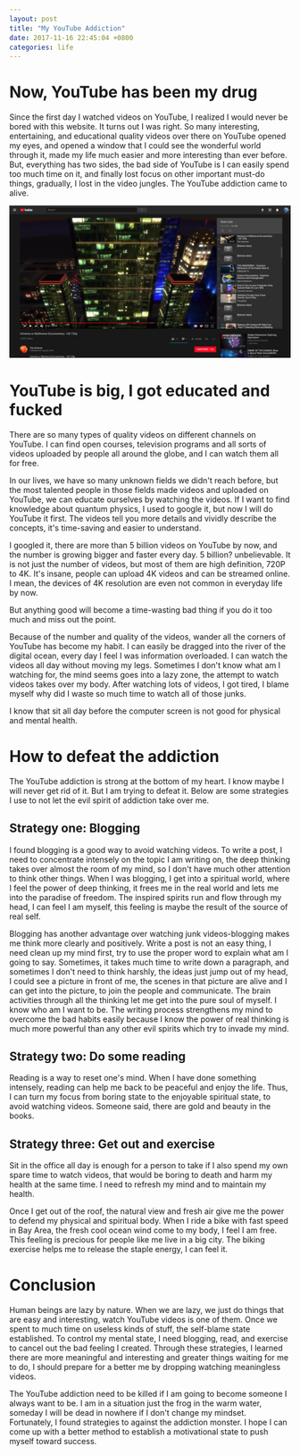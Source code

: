 ```yaml
---
layout: post
title: "My YouTube Addiction"
date: 2017-11-16 22:45:04 +0800
categories: life
---
```


# Now, YouTube has been my drug
Since the first day I watched videos on YouTube, I realized I would never be bored with this website. It turns out I was right. So many interesting, entertaining, and educational quality videos over there on YouTube opened my eyes, and opened a window that I could see the wonderful world through it, made my life much easier and more interesting than ever before. But, everything has two sides, the bad side of YouTube is I can easily spend too much time on it, and finally lost focus on other important must-do things, gradually, I lost in the video jungles. The YouTube addiction came to alive.

[![](/assets/images/2017-11-16-my-YouTube-addiction/my-YouTube-addiction-show-screen.png)](/assets/images/2017-11-16-my-YouTube-addiction/my-YouTube-addiction-show-screen.png)

# YouTube is big, I got educated and fucked
There are so many types of quality videos on different channels on YouTube. I can find open courses, television programs and all sorts of videos uploaded by people all around the globe, and I can watch them all for free.

In our lives, we have so many unknown fields we didn't reach before, but the most talented people in those fields made videos and uploaded on YouTube, we can educate ourselves by watching the videos. If I want to find knowledge about quantum physics, I used to google it, but now I will do YouTube it first. The videos tell you more details and vividly describe the concepts, it's time-saving and easier to understand.

I googled it, there are more than 5 billion videos on YouTube by now, and the number is growing bigger and faster every day. 5 billion? unbelievable. It is not just the number of videos, but most of them are high definition, 720P to 4K. It's insane, people can upload 4K videos and can be streamed online. I mean, the devices of 4K resolution are even not common in everyday life by now.

But anything good will become a time-wasting bad thing if you do it too much and miss out the point.

Because of the number and quality of the videos, wander all the corners of YouTube has become my habit. I can easily be dragged into the river of the digital ocean, every day I feel I was information overloaded. I can watch the videos all day without moving my legs. Sometimes I don't know what am I watching for, the mind seems goes into a lazy zone, the attempt to watch videos takes over my body. After watching lots of videos, I got tired, I blame myself why did I waste so much time to watch all of those junks.

I know that sit all day before the computer screen is not good for physical and mental health.

# How to defeat the addiction
The YouTube addiction is strong at the bottom of my heart. I know maybe I will never get rid of it. But I am trying to defeat it. Below are some strategies I use to not let the evil spirit of addiction take over me.

## Strategy one: Blogging
I found blogging is a good way to avoid watching videos. To write a post, I need to concentrate intensely on the topic I am writing on, the deep thinking takes over almost the room of my mind, so I don't have much other attention to think other things. When I was blogging, I get into a spiritual world, where I feel the power of deep thinking, it frees me in the real world and lets me into the paradise of freedom. The inspired spirits run and flow through my head, I can feel I am myself, this feeling is maybe the result of the source of real self.

Blogging has another advantage over watching junk videos-blogging makes me think more clearly and positively. Write a post is not an easy thing, I need clean up my mind first, try to use the proper word to explain what am I going to say. Sometimes, it takes much time to write down a paragraph, and sometimes I don't need to think harshly, the ideas just jump out of my head, I could see a picture in front of me, the scenes in that picture are alive and I can get into the picture, to join the people and communicate. The brain activities through all the thinking let me get into the pure soul of myself. I know who am I want to be. The writing process strengthens my mind to overcome the bad habits easily because I know the power of real thinking is much more powerful than any other evil spirits which try to invade my mind.

## Strategy two: Do some reading
Reading is a way to reset one's mind. When I have done something intensely, reading can help me back to be peaceful and enjoy the life. Thus, I can turn my focus from boring state to the enjoyable spiritual state, to avoid watching videos. Someone said, there are gold and beauty in the books.

## Strategy three: Get out and exercise
Sit in the office all day is enough for a person to take if I also spend my own spare time to watch videos, that would be boring to death and harm my health at the same time. I need to refresh my mind and to maintain my health.

Once I get out of the roof, the natural view and fresh air give me the power to defend my physical and spiritual body. When I ride a bike with fast speed in Bay Area, the fresh cool ocean wind come to my body, I feel I am free. This feeling is precious for people like me live in a big city. The biking exercise helps me to release the staple energy, I can feel it.

# Conclusion
Human beings are lazy by nature. When we are lazy, we just do things that are easy and interesting, watch YouTube videos is one of them. Once we spent to much time on useless kinds of stuff, the self-blame state established. To control my mental state, I need blogging, read, and exercise to cancel out the bad feeling I created. Through these strategies, I learned there are more meaningful and interesting and greater things waiting for me to do, I should prepare for a better me by dropping watching meaningless videos.

The YouTube addiction need to be killed if I am going to become someone I always want to be. I am in a situation just the frog in the warm water, someday I will be dead in nowhere if I don't change my mindset. Fortunately, I found strategies to against the addiction monster. I hope I can come up with a better method to establish a motivational state to push myself toward success.